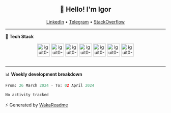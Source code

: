 <h2 align="center">👋 Hello! I'm Igor</h2>
<p align="center">
  <a href="https://www.linkedin.com/in/igor-lucio-alves">LinkedIn</a> •
  <a href="https://t.me/iguit0">Telegram</a> •
  <a href="https://stackoverflow.com/users/12039222/igor-alves">StackOverflow</a>
</p>

-------

<!--🚀 **Stats**

<div align="center">
  <img height="200px" alt="iguit0-card-stats" src="https://github-readme-stats.vercel.app/api?username=iguit0&show_icons=false&theme=catppuccin_mocha&include_all_commits=true&count_private=true&hide=contribs&rank_icon=github"/>
</div>-->

<!------->

🎯 **Tech Stack**

<div style="display: inline_block" align="center">
  <img align="center" alt="iguit0-ts" heigh="30" width="40" src="https://cdn.jsdelivr.net/gh/devicons/devicon/icons/typescript/typescript-original.svg" /> 
  <img align="center" alt="iguit0-react" heigh="30" width="40" src="https://cdn.jsdelivr.net/gh/devicons/devicon/icons/react/react-original.svg" /> 
  <img align="center" alt="iguit0-next" heigh="30" width="40"  src="https://cdn.jsdelivr.net/gh/devicons/devicon/icons/nextjs/nextjs-original.svg" />
  <img align="center" alt="iguit0-node" heigh="30" width="40"  src="https://cdn.jsdelivr.net/gh/devicons/devicon/icons/nodejs/nodejs-plain-wordmark.svg" />
  <img align="center" alt="iguit0-py" heigh="30" width="40" src="https://cdn.jsdelivr.net/gh/devicons/devicon/icons/python/python-original-wordmark.svg" />
  <img align="center" alt="iguit0-mongo" heigh="30" width="40"  src="https://cdn.jsdelivr.net/gh/devicons/devicon/icons/mongodb/mongodb-plain-wordmark.svg" /> 
  <img align="center" alt="iguit0-postgresql" heigh="30" width="40"  src="https://cdn.jsdelivr.net/gh/devicons/devicon/icons/postgresql/postgresql-original.svg" />
</div><br>

-------

📊 **Weekly development breakdown**
<!--START_SECTION:waka-->

```python
From: 26 March 2024 - To: 02 April 2024

No activity tracked
```

<!--END_SECTION:waka-->


⚡ Generated by [WakaReadme](https://github.com/athul/waka-readme)
